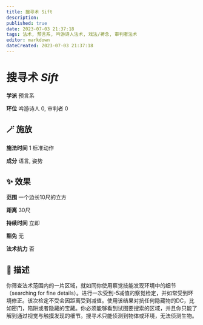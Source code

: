 ```yaml
---
title: 搜寻术 Sift
description: 
published: true
date: 2023-07-03 21:37:18
tags: 法术, 预言系, 吟游诗人法术, 戏法/祷念, 审判者法术
editor: markdown
dateCreated: 2023-07-03 21:37:18
---
```


# **搜寻术** *Sift*

**学派** 预言系 

**环位** 吟游诗人 0, 审判者 0

## 🪄 施放

**施法时间** 1 标准动作

**成分** 语言, 姿势

## ✨ 效果  

**范围** 一个边长10尺的立方

**距离** 30尺  

**持续时间** 立即 

**豁免** 无

**法术抗力** 否

## 📖 描述

你筛查法术范围内的一片区域，就如同你使用察觉技能发现环境中的细节 （searching for fine details）。进行一次受到-5减值的察觉检定，并如常受到环境修正。该次检定不受会因距离受到减值。使用该结果对抗任何隐藏物的DC，比如密门，陷阱或者隐藏的宝藏。你必须能够看到试图要搜索的区域，并且你只能了解到通过视觉与触摸发现的细节。搜寻术只能侦测到物体或环境，无法侦测生物。
    